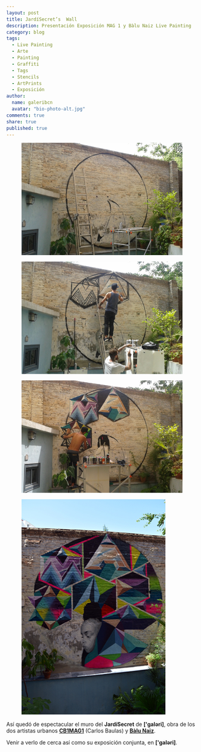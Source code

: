 ```yaml
---
layout: post
title: JardíSecret’s  Wall
description: Presentación Exposición MAG 1 y Bàlu Naiz Live Painting
category: blog
tags: 
  - Live Painting
  - Arte
  - Painting
  - Graffiti
  - Tags
  - Stencils
  - ArtPrints
  - Exposición
author: 
  name: galeribcn
  avatar: "bio-photo-alt.jpg"
comments: true
share: true
published: true
---
```


<div class="figure-group">
<figure>
	<a href="/images/1.jpg"><img src="/images/1.jpg" alt="Graffiti MAG 1 y Bàlu Naiz JardiSecret galeribcn"></a>
</figure>

<figure>
	<a href="/images/2.jpg"><img src="/images/2.jpg" alt="Graffiti MAG 1 y Bàlu Naiz JardiSecret galeribcn"></a>
</figure>

<figure>
	<a href="/images/3 (2).jpg"><img src="/images/3 (2).jpg" alt="Graffiti MAG 1 y Bàlu Naiz JardiSecret galeribcn"></a>
</figure>
</div>


<figure>
	<a href="/images/05.jpg"><img src="/images/05.jpg" alt="Graffiti MAG 1 y Bàlu Naiz JardiSecret galeribcn"></a>
</figure>



Así quedó de espectacular el muro del **JardíSecret** de **['galəri]**, obra de los dos artistas urbanos [**CB1MAG1**](http://www.galeribcn.com/articulos/Mag1.html "CB1MAG1") (Carlos Baulas) y [**Bàlu Naiz**](http://www.galeribcn.com/articulos/BaluNaiz.html "Bàlu Naiz"). 

Venir a verlo de cerca así como su exposición conjunta, en **['galəri]**.
